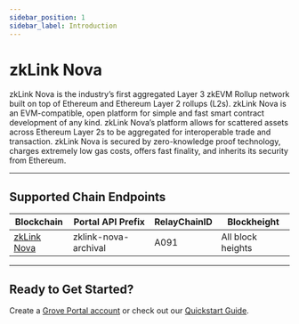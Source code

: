 ```yaml
---
sidebar_position: 1
sidebar_label: Introduction
---
```


# zkLink Nova

zkLink Nova is the industry’s first aggregated Layer 3 zkEVM Rollup network built on top of Ethereum and Ethereum Layer 2 rollups (L2s). zkLink Nova is an EVM-compatible, open platform for simple and fast smart contract development of any kind. zkLink Nova’s platform allows for scattered assets across Ethereum Layer 2s to be aggregated for interoperable trade and transaction. zkLink Nova is secured by zero-knowledge proof technology, charges extremely low gas costs, offers fast finality, and inherits its security from Ethereum.

---

## Supported Chain Endpoints

| Blockchain                               | Portal API Prefix | RelayChainID | Blockheight         |
| ---------------------------------------- | ----------------- | ------------ | ------------------- |
| [zkLink Nova](./endpoints/zklink-nova-archival) | zklink-nova-archival     | A091         | All block heights |

---

## Ready to Get Started?

Create a [Grove Portal account](https://portal.grove.city) or check out our [Quickstart Guide](/guides/getting-started/quickstart).
